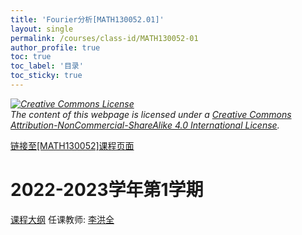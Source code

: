 ```yaml
---
title: 'Fourier分析[MATH130052.01]'
layout: single
permalink: /courses/class-id/MATH130052-01
author_profile: true
toc: true
toc_label: '目录'
toc_sticky: true
---
```



<div class='notice--warning'>
	<p><i><a rel='license' href='http://creativecommons.org/licenses/by-nc-sa/4.0/'><img alt='Creative Commons License' style='border-width:0' src='https://i.creativecommons.org/l/by-nc-sa/4.0/88x31.png' /></a><br /> The content of this webpage is licensed under a <a rel='license' href='http://creativecommons.org/licenses/by-nc-sa/4.0/'>Creative Commons Attribution-NonCommercial-ShareAlike 4.0 International License</a>.</i></p>
</div>

<a href='https://fdu-math.github.io/courses/MATH130052'>链接至[MATH130052]课程页面</a>

# 2022-2023学年第1学期
<a href='https://fdu-math.github.io/courses/syllabus/MATH130052.01-2022-2023-1 (Encrypted).pdf'>课程大纲</a>
任课教师: <a href='https://fdu-math.github.io/teachers/李洪全'>李洪全</a>
